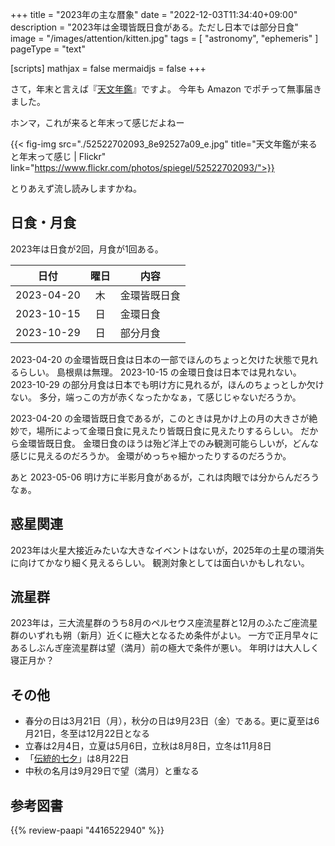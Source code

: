 +++
title = "2023年の主な暦象"
date =  "2022-12-03T11:34:40+09:00"
description = "2023年は金環皆既日食がある。ただし日本では部分日食"
image = "/images/attention/kitten.jpg"
tags = [ "astronomy", "ephemeris" ]
pageType = "text"

[scripts]
  mathjax = false
  mermaidjs = false
+++

さて，年末と言えば『[天文年鑑](https://www.amazon.co.jp/dp/4416522940?tag=baldandersinf-22&linkCode=ogi&th=1&psc=1)』ですよ。
今年も Amazon でポチって無事届きました。

ホンマ，これが来ると年末って感じだよねー

{{< fig-img src="./52522702093_8e92527a09_e.jpg" title="天文年鑑が来ると年末って感じ | Flickr" link="https://www.flickr.com/photos/spiegel/52522702093/">}}

とりあえず流し読みしますかね。

## 日食・月食

2023年は日食が2回，月食が1回ある。

| 日付 | 曜日 | 内容 |
| ---- |:----:| ---- |
| 2023-04-20 | 木 | 金環皆既日食 |
| 2023-10-15 | 日 | 金環日食 |
| 2023-10-29 | 日 | 部分月食 |

2023-04-20 の金環皆既日食は日本の一部でほんのちょっと欠けた状態で見れるらしい。
島根県は無理。
2023-10-15 の金環日食は日本では見れない。
2023-10-29 の部分月食は日本でも明け方に見れるが，ほんのちょっとしか欠けない。
多分，端っこの方が赤くなったかなぁ，て感じじゃないだろうか。

2023-04-20 の金環皆既日食であるが，このときは見かけ上の月の大きさが絶妙で，場所によって金環日食に見えたり皆既日食に見えたりするらしい。
だから金環皆既日食。
金環日食のほうは殆ど洋上でのみ観測可能らしいが，どんな感じに見えるのだろうか。
金環がめっちゃ細かったりするのだろうか。

あと 2023-05-06 明け方に半影月食があるが，これは肉眼では分からんだろうなぁ。

## 惑星関連

2023年は火星大接近みたいな大きなイベントはないが，2025年の土星の環消失に向けてかなり細く見えるらしい。
観測対象としては面白いかもしれない。

## 流星群

2023年は，三大流星群のうち8月のペルセウス座流星群と12月のふたご座流星群のいずれも朔（新月）近くに極大となるため条件がよい。
一方で正月早々にあるしぶんぎ座流星群は望（満月）前の極大で条件が悪い。
年明けは大人しく寝正月か？

## その他

- 春分の日は3月21日（月），秋分の日は9月23日（金）である。更に夏至は6月21日，冬至は12月22日となる
- 立春は2月4日，立夏は5月6日，立秋は8月8日，立冬は11月8日
- 「[伝統的七夕](https://www.nao.ac.jp/faq/a0310.html "質問3-10）伝統的七夕について教えて | 国立天文台")」は8月22日
- 中秋の名月は9月29日で望（満月）と重なる

## 参考図書

{{% review-paapi "4416522940" %}} <!-- 天文年鑑 2023年版 -->

